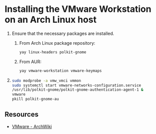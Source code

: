 # Installing the VMware Workstation on an Arch Linux host

1. Ensure that the necessary packages are installed.

    1. From Arch Linux package repository:

        ```sh
        yay linux-headers polkit-gnome
        ```

    1. From AUR:
        ```sh
        yay vmware-workstation vmware-keymaps
        ```

1. ```sh
   sudo modprobe -a vmw_vmci vmmon
   sudo systemctl start vmware-networks-configuration.service
   /usr/lib/polkit-gnome/polkit-gnome-authentication-agent-1 &
   vmware
   pkill polkit-gnome-au
   ```

## Resources

-   [VMware - ArchWiki](https://wiki.archlinux.org/title/VMware)
